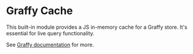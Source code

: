 # Graffy Cache

This built-in module provides a JS in-memory cache for a Graffy store. It's essential for live query functionality.

See [Graffy documentation](https://aravindet.github.io/graffy/#/GraffyClient) for more.
